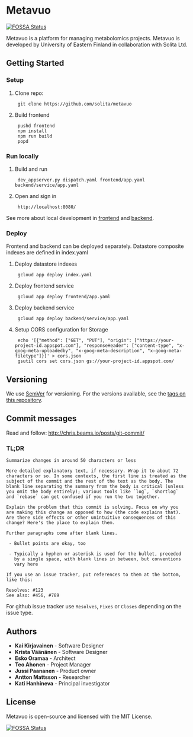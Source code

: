 # Metavuo
[![FOSSA Status](https://app.fossa.io/api/projects/git%2Bgithub.com%2Fjuuussi%2Fmetavuo.svg?type=shield)](https://app.fossa.io/projects/git%2Bgithub.com%2Fjuuussi%2Fmetavuo?ref=badge_shield)


Metavuo is a platform for managing metabolomics projects. Metavuo is developed by University of Eastern Finland in collaboration with Solita Ltd.

## Getting Started

### Setup

1. Clone repo:

        git clone https://github.com/solita/metavuo

1. Build frontend

        pushd frontend
        npm install
        npm run build
        popd

### Run locally

1. Build and run

        dev_appserver.py dispatch.yaml frontend/app.yaml backend/service/app.yaml

1. Open and sign in

        http://localhost:8080/

See more about local development in [frontend](frontend/) and [backend](backend/).

### Deploy

Frontend and backend can be deployed separately. Datastore composite indexes are defined in index.yaml

1. Deploy datastore indexes

        gcloud app deploy index.yaml

1. Deploy frontend service

        gcloud app deploy frontend/app.yaml

1. Deploy backend service

        gcloud app deploy backend/service/app.yaml

1. Setup CORS configuration for Storage

        echo '[{"method": ["GET", "PUT"], "origin": ["https://your-project-id.appspot.com"], "responseHeader": ["content-type", "x-goog-meta-uploadedby", "x-goog-meta-description", "x-goog-meta-filetype"]}]' > cors.json
        gsutil cors set cors.json gs://your-project-id.appspot.com/

## Versioning

We use [SemVer](http://semver.org/) for versioning. For the versions available, see the [tags on this repository](https://github.com/solita/uef-projektipankki/tags).

## Commit messages

Read and follow: http://chris.beams.io/posts/git-commit/

### TL;DR
```
Summarize changes in around 50 characters or less

More detailed explanatory text, if necessary. Wrap it to about 72
characters or so. In some contexts, the first line is treated as the
subject of the commit and the rest of the text as the body. The
blank line separating the summary from the body is critical (unless
you omit the body entirely); various tools like `log`, `shortlog`
and `rebase` can get confused if you run the two together.

Explain the problem that this commit is solving. Focus on why you
are making this change as opposed to how (the code explains that).
Are there side effects or other unintuitive consequences of this
change? Here's the place to explain them.

Further paragraphs come after blank lines.

 - Bullet points are okay, too

 - Typically a hyphen or asterisk is used for the bullet, preceded
   by a single space, with blank lines in between, but conventions
   vary here

If you use an issue tracker, put references to them at the bottom,
like this:

Resolves: #123
See also: #456, #789
```
For github issue tracker use `Resolves`, `Fixes` or `Closes` depending on the issue type.



## Authors

- **Kai Kirjavainen** - Software Designer
- **Krista Väänänen** - Software Designer
- **Esko Oramaa** - Architect
- **Teo Ahonen** - Project Manager
- **Jussi Paananen** - Product owner
- **Antton Mattsson** - Researcher
- **Kati Hanhineva** - Principal investigator

## License

Metavuo is open-source and licensed with the MIT License.



[![FOSSA Status](https://app.fossa.io/api/projects/git%2Bgithub.com%2Fjuuussi%2Fmetavuo.svg?type=large)](https://app.fossa.io/projects/git%2Bgithub.com%2Fjuuussi%2Fmetavuo?ref=badge_large)